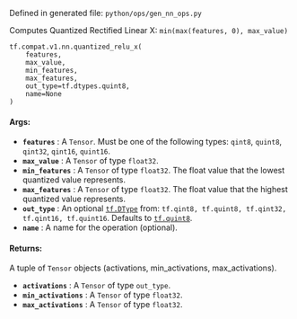 Defined in generated file: `python/ops/gen_nn_ops.py`

Computes Quantized Rectified Linear X: `min(max(features, 0), max_value)`

    
    
    tf.compat.v1.nn.quantized_relu_x(
        features,
        max_value,
        min_features,
        max_features,
        out_type=tf.dtypes.quint8,
        name=None
    )
    

#### Args:

  * **`features`** : A `Tensor`. Must be one of the following types: `qint8`, `quint8`, `qint32`, `qint16`, `quint16`.
  * **`max_value`** : A `Tensor` of type `float32`.
  * **`min_features`** : A `Tensor` of type `float32`. The float value that the lowest quantized value represents.
  * **`max_features`** : A `Tensor` of type `float32`. The float value that the highest quantized value represents.
  * **`out_type`** : An optional [`tf.DType`](https://tensorflow.google.cn/api_docs/python/tf/dtypes/DType) from: `tf.qint8, tf.quint8, tf.qint32, tf.qint16, tf.quint16`. Defaults to [`tf.quint8`](https://tensorflow.google.cn/api_docs/python/tf#quint8).
  * **`name`** : A name for the operation (optional).

#### Returns:

A tuple of `Tensor` objects (activations, min_activations, max_activations).

  * **`activations`** : A `Tensor` of type `out_type`.
  * **`min_activations`** : A `Tensor` of type `float32`.
  * **`max_activations`** : A `Tensor` of type `float32`.

